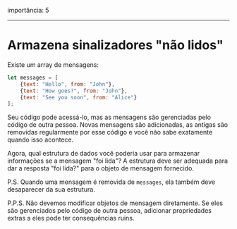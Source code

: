importância: 5

---

# Armazena sinalizadores "não lidos"

Existe um array de mensagens:

```js
let messages = [
    {text: "Hello", from: "John"},
    {text: "How goes?", from: "John"},
    {text: "See you soon", from: "Alice"}
];
```

Seu código pode acessá-lo, mas as mensagens são gerenciadas pelo código de outra pessoa. Novas mensagens são adicionadas, as antigas são removidas regularmente por esse código e você não sabe exatamente quando isso acontece.

Agora, qual estrutura de dados você poderia usar para armazenar informações se a mensagem "foi lida"? A estrutura deve ser adequada para dar a resposta "foi lida?" para o objeto de mensagem fornecido.

P.S. Quando uma mensagem é removida de `messages`, ela também deve desaparecer da sua estrutura.

P.P.S. Não devemos modificar objetos de mensagem diretamente. Se eles são gerenciados pelo código de outra pessoa, adicionar propriedades extras a eles pode ter consequências ruins.
